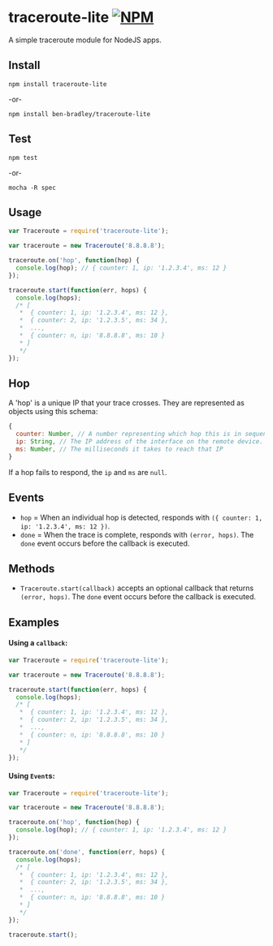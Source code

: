 # traceroute-lite [![NPM](https://nodei.co/npm/traceroute-lite.png?downloads=true)](https://nodei.co/npm/traceroute-lite/)

A simple traceroute module for NodeJS apps.

## Install

```
npm install traceroute-lite
```

-or-

```
npm install ben-bradley/traceroute-lite
```

## Test

```
npm test
```

-or-

```
mocha -R spec
```

## Usage

```javascript
var Traceroute = require('traceroute-lite');

var traceroute = new Traceroute('8.8.8.8');

traceroute.on('hop', function(hop) {
  console.log(hop); // { counter: 1, ip: '1.2.3.4', ms: 12 }
});

traceroute.start(function(err, hops) {
  console.log(hops);
  /* [
   *  { counter: 1, ip: '1.2.3.4', ms: 12 },
   *  { counter: 2, ip: '1.2.3.5', ms: 34 },
   *  ...,
   *  { counter: n, ip: '8.8.8.8', ms: 10 }
   * ]
   */
});
```

## Hop

A 'hop' is a unique IP that your trace crosses.  They are represented as objects using this schema:

```javascript
{
  counter: Number, // A number representing which hop this is in sequence.
  ip: String, // The IP address of the interface on the remote device.
  ms: Number, // The milliseconds it takes to reach that IP
}
```

If a hop fails to respond, the `ip` and `ms` are `null`.

## Events

- `hop` = When an individual hop is detected, responds with `({ counter: 1, ip: '1.2.3.4', ms: 12 })`.
- `done` = When the trace is complete, responds with `(error, hops)`.  The `done` event occurs before the callback is executed.

## Methods

- `Traceroute.start(callback)` accepts an optional callback that returns `(error, hops)`.  The `done` event occurs before the callback is executed.

## Examples

#### Using a `callback`:

```javascript
var Traceroute = require('traceroute-lite');

var traceroute = new Traceroute('8.8.8.8');

traceroute.start(function(err, hops) {
  console.log(hops);
  /* [
   *  { counter: 1, ip: '1.2.3.4', ms: 12 },
   *  { counter: 2, ip: '1.2.3.5', ms: 34 },
   *  ...,
   *  { counter: n, ip: '8.8.8.8', ms: 10 }
   * ]
   */
});
```

#### Using `Event`s:

```javascript
var Traceroute = require('traceroute-lite');

var traceroute = new Traceroute('8.8.8.8');

traceroute.on('hop', function(hop) {
  console.log(hop); // { counter: 1, ip: '1.2.3.4', ms: 12 }
});

traceroute.on('done', function(err, hops) {
  console.log(hops);
  /* [
   *  { counter: 1, ip: '1.2.3.4', ms: 12 },
   *  { counter: 2, ip: '1.2.3.5', ms: 34 },
   *  ...,
   *  { counter: n, ip: '8.8.8.8', ms: 10 }
   * ]
   */
});

traceroute.start();
```
